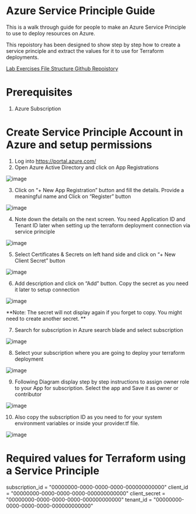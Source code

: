 # Azure Service Principle Guide
This is a walk through guide for people to make an Azure Service Principle to use to deploy resources on Azure.

This repoistory has been designed to show step by step how to create a service principle and extract the values for it to use for Terraform deployments.

[Lab Exercises File Structure Github Repoistory](https://github.com/DFW1N/terraform-lab-file-structure)

# Prerequisites

1. Azure Subscription

# Create Service Principle Account in Azure and setup permissions

1. Log into https://portal.azure.com/ 
2. Open Azure Active Directory and click on App Registrations 

![image](https://user-images.githubusercontent.com/45083490/133249706-c03703b2-4224-434d-ba12-b4b544c322e9.png)

3. Click on “+ New App Registration” button and fill the details. Provide a meaningful name and Click on “Register” button

![image](https://user-images.githubusercontent.com/45083490/133249547-4f07b3ac-285a-4ef2-83a1-9296b08f765b.png)

4. Note down the details on the next screen. You need Application ID and Tenant ID later when setting up the terraform deployment connection via service principle

![image](https://user-images.githubusercontent.com/45083490/133249475-046789f1-be72-4409-aa95-7e1269e21ffb.png)

5. Select Certificates & Secrets on left hand side and click on “+ New Client Secret” button
 
![image](https://user-images.githubusercontent.com/45083490/133249876-a773c663-43bd-46fa-8053-2d7e4e7863bc.png)

6. Add description and click on “Add” button. Copy the secret as you need it later to setup connection

![image](https://user-images.githubusercontent.com/45083490/133249968-e78a98c7-c789-4b7b-8a1d-103a7dc4cc95.png)

**Note: The secret will not display again if you forget to copy. You might need to create another secret. **

7. Search for subscription in Azure search blade and select subscription 

![image](https://user-images.githubusercontent.com/45083490/133250203-30b1242a-f23e-4028-8754-8dd08408edac.png)

8. Select your subscription where you are going to deploy your terraform deployment

![image](https://user-images.githubusercontent.com/45083490/133250294-5ab12f07-8277-4221-b9c7-65a0882c2693.png)

9. Following Diagram display step by step instructions to assign owner role to your App for subscription. Select the app and Save it as owner or contributor

![image](https://user-images.githubusercontent.com/45083490/133250409-98999665-a7ae-49f2-a425-cd16ec0f0fe2.png)

10. Also copy the subscription ID as you need to for your system environment variables or inside your provider.tf file.

![image](https://user-images.githubusercontent.com/45083490/133250500-c3fba1a8-4ba2-439a-88a8-9494509101b7.png)

# Required values for Terraform using a Service Principle


subscription_id = "00000000-0000-0000-0000-000000000000"
client_id       = "00000000-0000-0000-0000-000000000000"
client_secret   = "00000000-0000-0000-0000-000000000000"
tenant_id       = "00000000-0000-0000-0000-000000000000"


